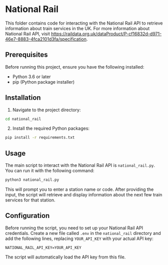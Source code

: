 # National Rail

This folder contains code for interacting with the National Rail API to retrieve information about train services in the UK. For more information about National Rail API, visit https://raildata.org.uk/dataProduct/P-cf16832d-d971-46e7-8883-4fca2101d3fa/specification.

## Prerequisites

Before running this project, ensure you have the following installed:

- Python 3.6 or later
- pip (Python package installer)

## Installation

1. Navigate to the project directory:

```bash
cd national_rail
```

2. Install the required Python packages:

```bash
pip install -r requirements.txt
```

## Usage

The main script to interact with the National Rail API is `national_rail.py`. You can run it with the following command:

```bash
python3 national_rail.py
```

This will prompt you to enter a station name or code. After providing the input, the script will retrieve and display information about the next few train services for that station.

## Configuration

Before running the script, you need to set up your National Rail API credentials. Create a new file called `.env` in the `national_rail` directory and add the following lines, replacing `YOUR_API_KEY` with your actual API key:

```text
NATIONAL_RAIL_API_KEY=YOUR_API_KEY
```

The script will automatically load the API key from this file.